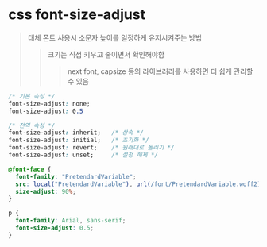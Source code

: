 # css font-size-adjust

> 대체 폰트 사용시 소문자 높이를 일정하게 유지시켜주는 방법
>
> > 크기는 직접 키우고 줄이면서 확인해야함
> >
> > > next font, capsize 등의 라이브러리를 사용하면 더 쉽게 관리할 수 있음

```css
/* 기본 속성 */
font-size-adjust: none;
font-size-adjust: 0.5

/* 전역 속성 */
font-size-adjust: inherit;   /* 상속 */
font-size-adjust: initial;   /* 초기화 */
font-size-adjust: revert;    /* 원래대로 돌리기 */
font-size-adjust: unset;     /* 설정 해제 */

@font-face {
  font-family: "PretendardVariable";
  src: local("PretendardVariable"), url(/font/PretendardVariable.woff2) format("woff2-variations");
  size-adjust: 90%;
}

p {
  font-family: Arial, sans-serif;
  font-size-adjust: 0.5;
}
```
